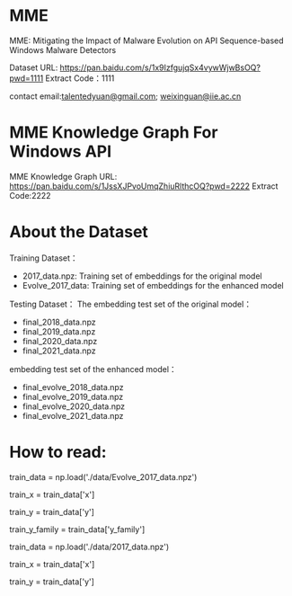 # MME
MME: Mitigating the Impact of Malware Evolution on API Sequence-based Windows Malware Detectors

Dataset URL: https://pan.baidu.com/s/1x9IzfgujqSx4vywWjwBsOQ?pwd=1111  Extract Code：1111

contact email:talentedyuan@gmail.com; weixinguan@iie.ac.cn

# MME Knowledge Graph For Windows API
MME Knowledge Graph
URL: https://pan.baidu.com/s/1JssXJPvoUmqZhiuRlthcOQ?pwd=2222 Extract Code:2222

# About the Dataset
Training Dataset：
- 2017_data.npz: Training set of embeddings for the original model
- Evolve_2017_data: Training set of embeddings for the enhanced model

Testing Dataset：
The embedding test set of the original model：
- final_2018_data.npz
- final_2019_data.npz
- final_2020_data.npz
- final_2021_data.npz

embedding test set of the enhanced model：
- final_evolve_2018_data.npz
- final_evolve_2019_data.npz
- final_evolve_2020_data.npz
- final_evolve_2021_data.npz

# How to read: 
train_data = np.load('./data/Evolve_2017_data.npz')

train_x = train_data['x']

train_y = train_data['y']

train_y_family = train_data['y_family']


train_data = np.load('./data/2017_data.npz')

train_x = train_data['x']

train_y = train_data['y']

